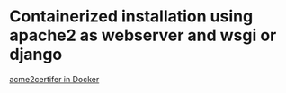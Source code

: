 <!-- markdownlint-disable  MD013 -->
# Containerized installation using apache2 as webserver and wsgi or django

[acme2certifer in Docker](../examples/Docker)
